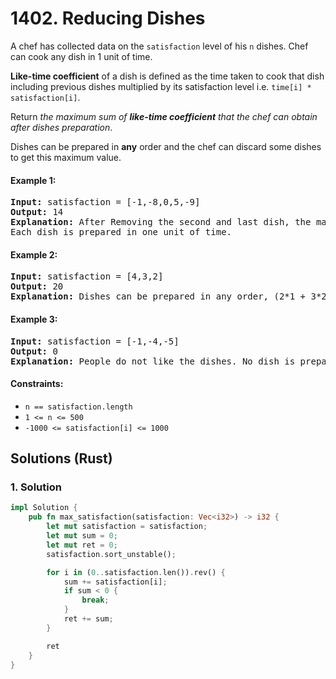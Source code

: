 # 1402. Reducing Dishes
A chef has collected data on the `satisfaction` level of his `n` dishes. Chef can cook any dish in 1 unit of time.

**Like-time coefficient** of a dish is defined as the time taken to cook that dish including previous dishes multiplied by its satisfaction level i.e. `time[i] * satisfaction[i]`.

Return *the maximum sum of **like-time coefficient** that the chef can obtain after dishes preparation*.

Dishes can be prepared in **any** order and the chef can discard some dishes to get this maximum value.

#### Example 1:
<pre>
<strong>Input:</strong> satisfaction = [-1,-8,0,5,-9]
<strong>Output:</strong> 14
<strong>Explanation:</strong> After Removing the second and last dish, the maximum total like-time coefficient will be equal to (-1*1 + 0*2 + 5*3 = 14).
Each dish is prepared in one unit of time.
</pre>

#### Example 2:
<pre>
<strong>Input:</strong> satisfaction = [4,3,2]
<strong>Output:</strong> 20
<strong>Explanation:</strong> Dishes can be prepared in any order, (2*1 + 3*2 + 4*3 = 20)
</pre>

#### Example 3:
<pre>
<strong>Input:</strong> satisfaction = [-1,-4,-5]
<strong>Output:</strong> 0
<strong>Explanation:</strong> People do not like the dishes. No dish is prepared.
</pre>

#### Constraints:
* `n == satisfaction.length`
* `1 <= n <= 500`
* `-1000 <= satisfaction[i] <= 1000`

## Solutions (Rust)

### 1. Solution
```Rust
impl Solution {
    pub fn max_satisfaction(satisfaction: Vec<i32>) -> i32 {
        let mut satisfaction = satisfaction;
        let mut sum = 0;
        let mut ret = 0;
        satisfaction.sort_unstable();

        for i in (0..satisfaction.len()).rev() {
            sum += satisfaction[i];
            if sum < 0 {
                break;
            }
            ret += sum;
        }

        ret
    }
}
```
